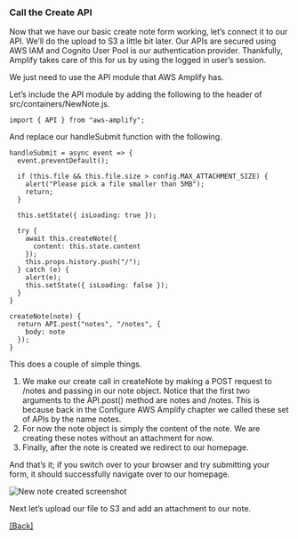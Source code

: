 ### **Call the Create API**
Now that we have our basic create note form working, let’s connect it to our API. We’ll do the upload to S3 a little bit later. Our APIs are secured using AWS IAM and Cognito User Pool is our authentication provider. Thankfully, Amplify takes care of this for us by using the logged in user’s session.

We just need to use the API module that AWS Amplify has.

Let’s include the API module by adding the following to the header of src/containers/NewNote.js.

```
import { API } from "aws-amplify";
```

And replace our handleSubmit function with the following.

```
handleSubmit = async event => {
  event.preventDefault();

  if (this.file && this.file.size > config.MAX_ATTACHMENT_SIZE) {
    alert("Please pick a file smaller than 5MB");
    return;
  }

  this.setState({ isLoading: true });

  try {
    await this.createNote({
      content: this.state.content
    });
    this.props.history.push("/");
  } catch (e) {
    alert(e);
    this.setState({ isLoading: false });
  }
}

createNote(note) {
  return API.post("notes", "/notes", {
    body: note
  });
}
```

This does a couple of simple things.

1. We make our create call in createNote by making a POST request to /notes and passing in our note object. Notice that the first two arguments to the API.post() method are notes and /notes. This is because back in the Configure AWS Amplify chapter we called these set of APIs by the name notes.
2. For now the note object is simply the content of the note. We are creating these notes without an attachment for now.
3. Finally, after the note is created we redirect to our homepage.

And that’s it; if you switch over to your browser and try submitting your form, it should successfully navigate over to our homepage.

![New note created screenshot](https://d33wubrfki0l68.cloudfront.net/ea3c26147e54606afd476adb1f8a500b4952f7df/74805/assets/new-note-created.png)

Next let’s upload our file to S3 and add an attachment to our note.


[[Back]](https://github.com/eksant/serverless-react-aws)
